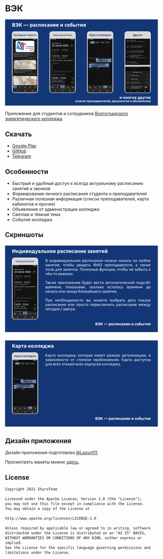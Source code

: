# ВЭК

![основной функционал приложения](gh_assets/overview.png)

Приложение для студентов и сотрудников [Волгоградского энергетического колледжа](https://energocollege.ru/).

## Скачать
* [Google Play](https://play.google.com/store/apps/details?id=tem.apps.vpec)
* [GitHub](https://github.com/ShyroTeam/vpec/releases/latest)
* [Telegram](https://t.me/ShyroTeam)

## Особенности
* Быстрый и удобный доступ к всегда актуальному расписанию занятий и звонков
* Формирование личного расписания студента и преподавателей
* Различная полезная информация (список преподавателей, карта кабинетов и прочее)
* Объявления от администрации колледжа
* Светлая и тёмная тема
* События колледжа

## Скриншоты

### ![Индивидуальное расписание](gh_assets/schedule.png)

### ![Карта колледжа](gh_assets/college_map.png)



## Дизайн приложения
Дизайн приложения подготовлен [@Lazurit11](https://github.com/lazurit11).

Просмотреть макеты можно [здесь](https://www.figma.com/file/KrxdlfVlI88BKw8JRtZvf8/VPEC-UI?node-id=666%3A362).

## License
    Copyright 2021 ShyroTeam

    Licensed under the Apache License, Version 2.0 (the "License");
    you may not use this file except in compliance with the License.
    You may obtain a copy of the License at

    http://www.apache.org/licenses/LICENSE-2.0

    Unless required by applicable law or agreed to in writing, software
    distributed under the License is distributed on an "AS IS" BASIS,
    WITHOUT WARRANTIES OR CONDITIONS OF ANY KIND, either express or implied.
    See the License for the specific language governing permissions and
    limitations under the License.